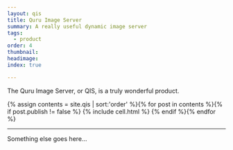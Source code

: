 ```yaml
---
layout: qis
title: Quru Image Server
summary: A really useful dynamic image server
tags:
  - product
order: 4
thumbnail:
headimage:
index: true

---
```


The Quru Image Server, or QIS, is a truly wonderful product.

  <div class="grid clearfix">
    {% assign contents = site.qis | sort:'order' %}{% for post in contents %}{% if post.publish != false %}
    {% include cell.html %}
    {% endif %}{% endfor %}
  </div>

-----

Something else goes here...
